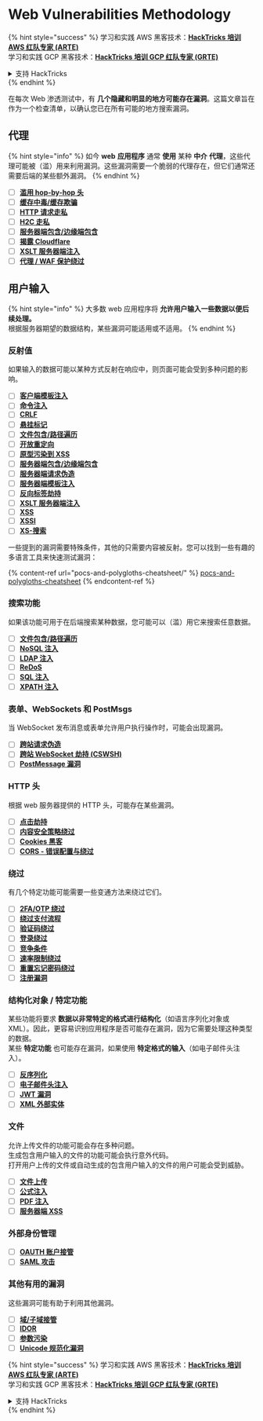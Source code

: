 # Web Vulnerabilities Methodology

{% hint style="success" %}
学习和实践 AWS 黑客技术：<img src="/.gitbook/assets/arte.png" alt="" data-size="line">[**HackTricks 培训 AWS 红队专家 (ARTE)**](https://training.hacktricks.xyz/courses/arte)<img src="/.gitbook/assets/arte.png" alt="" data-size="line">\
学习和实践 GCP 黑客技术：<img src="/.gitbook/assets/grte.png" alt="" data-size="line">[**HackTricks 培训 GCP 红队专家 (GRTE)**<img src="/.gitbook/assets/grte.png" alt="" data-size="line">](https://training.hacktricks.xyz/courses/grte)

<details>

<summary>支持 HackTricks</summary>

* 查看 [**订阅计划**](https://github.com/sponsors/carlospolop)!
* **加入** 💬 [**Discord 群组**](https://discord.gg/hRep4RUj7f) 或 [**Telegram 群组**](https://t.me/peass) 或 **关注** 我们的 **Twitter** 🐦 [**@hacktricks\_live**](https://twitter.com/hacktricks\_live)**.**
* **通过向** [**HackTricks**](https://github.com/carlospolop/hacktricks) 和 [**HackTricks Cloud**](https://github.com/carlospolop/hacktricks-cloud) GitHub 仓库提交 PR 分享黑客技巧。

</details>
{% endhint %}

在每次 Web 渗透测试中，有 **几个隐藏和明显的地方可能存在漏洞**。这篇文章旨在作为一个检查清单，以确认您已在所有可能的地方搜索漏洞。

## 代理

{% hint style="info" %}
如今 **web** **应用程序** 通常 **使用** 某种 **中介** **代理**，这些代理可能被（滥）用来利用漏洞。这些漏洞需要一个脆弱的代理存在，但它们通常还需要后端的某些额外漏洞。
{% endhint %}

* [ ] [**滥用 hop-by-hop 头**](abusing-hop-by-hop-headers.md)
* [ ] [**缓存中毒/缓存欺骗**](cache-deception/)
* [ ] [**HTTP 请求走私**](http-request-smuggling/)
* [ ] [**H2C 走私**](h2c-smuggling.md)
* [ ] [**服务器端包含/边缘端包含**](server-side-inclusion-edge-side-inclusion-injection.md)
* [ ] [**揭露 Cloudflare**](../network-services-pentesting/pentesting-web/uncovering-cloudflare.md)
* [ ] [**XSLT 服务器端注入**](xslt-server-side-injection-extensible-stylesheet-language-transformations.md)
* [ ] [**代理 / WAF 保护绕过**](proxy-waf-protections-bypass.md)

## **用户输入**

{% hint style="info" %}
大多数 web 应用程序将 **允许用户输入一些数据以便后续处理。**\
根据服务器期望的数据结构，某些漏洞可能适用或不适用。
{% endhint %}

### **反射值**

如果输入的数据可能以某种方式反射在响应中，则页面可能会受到多种问题的影响。

* [ ] [**客户端模板注入**](client-side-template-injection-csti.md)
* [ ] [**命令注入**](command-injection.md)
* [ ] [**CRLF**](crlf-0d-0a.md)
* [ ] [**悬挂标记**](dangling-markup-html-scriptless-injection/)
* [ ] [**文件包含/路径遍历**](file-inclusion/)
* [ ] [**开放重定向**](open-redirect.md)
* [ ] [**原型污染到 XSS**](deserialization/nodejs-proto-prototype-pollution/#client-side-prototype-pollution-to-xss)
* [ ] [**服务器端包含/边缘端包含**](server-side-inclusion-edge-side-inclusion-injection.md)
* [ ] [**服务器端请求伪造**](ssrf-server-side-request-forgery/)
* [ ] [**服务器端模板注入**](ssti-server-side-template-injection/)
* [ ] [**反向标签劫持**](reverse-tab-nabbing.md)
* [ ] [**XSLT 服务器端注入**](xslt-server-side-injection-extensible-stylesheet-language-transformations.md)
* [ ] [**XSS**](xss-cross-site-scripting/)
* [ ] [**XSSI**](xssi-cross-site-script-inclusion.md)
* [ ] [**XS-搜索**](xs-search/)

一些提到的漏洞需要特殊条件，其他的只需要内容被反射。您可以找到一些有趣的多语言工具来快速测试漏洞：

{% content-ref url="pocs-and-polygloths-cheatsheet/" %}
[pocs-and-polygloths-cheatsheet](pocs-and-polygloths-cheatsheet/)
{% endcontent-ref %}

### **搜索功能**

如果该功能可用于在后端搜索某种数据，您可能可以（滥）用它来搜索任意数据。

* [ ] [**文件包含/路径遍历**](file-inclusion/)
* [ ] [**NoSQL 注入**](nosql-injection.md)
* [ ] [**LDAP 注入**](ldap-injection.md)
* [ ] [**ReDoS**](regular-expression-denial-of-service-redos.md)
* [ ] [**SQL 注入**](sql-injection/)
* [ ] [**XPATH 注入**](xpath-injection.md)

### **表单、WebSockets 和 PostMsgs**

当 WebSocket 发布消息或表单允许用户执行操作时，可能会出现漏洞。

* [ ] [**跨站请求伪造**](csrf-cross-site-request-forgery.md)
* [ ] [**跨站 WebSocket 劫持 (CSWSH)**](websocket-attacks.md)
* [ ] [**PostMessage 漏洞**](postmessage-vulnerabilities/)

### **HTTP 头**

根据 web 服务器提供的 HTTP 头，可能存在某些漏洞。

* [ ] [**点击劫持**](clickjacking.md)
* [ ] [**内容安全策略绕过**](content-security-policy-csp-bypass/)
* [ ] [**Cookies 黑客**](hacking-with-cookies/)
* [ ] [**CORS - 错误配置与绕过**](cors-bypass.md)

### **绕过**

有几个特定功能可能需要一些变通方法来绕过它们。

* [ ] [**2FA/OTP 绕过**](2fa-bypass.md)
* [ ] [**绕过支付流程**](bypass-payment-process.md)
* [ ] [**验证码绕过**](captcha-bypass.md)
* [ ] [**登录绕过**](login-bypass/)
* [ ] [**竞争条件**](race-condition.md)
* [ ] [**速率限制绕过**](rate-limit-bypass.md)
* [ ] [**重置忘记密码绕过**](reset-password.md)
* [ ] [**注册漏洞**](registration-vulnerabilities.md)

### **结构化对象 / 特定功能**

某些功能将要求 **数据以非常特定的格式进行结构化**（如语言序列化对象或 XML）。因此，更容易识别应用程序是否可能存在漏洞，因为它需要处理这种类型的数据。\
某些 **特定功能** 也可能存在漏洞，如果使用 **特定格式的输入**（如电子邮件头注入）。

* [ ] [**反序列化**](deserialization/)
* [ ] [**电子邮件头注入**](email-injections.md)
* [ ] [**JWT 漏洞**](hacking-jwt-json-web-tokens.md)
* [ ] [**XML 外部实体**](xxe-xee-xml-external-entity.md)

### 文件

允许上传文件的功能可能会存在多种问题。\
生成包含用户输入的文件的功能可能会执行意外代码。\
打开用户上传的文件或自动生成的包含用户输入的文件的用户可能会受到威胁。

* [ ] [**文件上传**](file-upload/)
* [ ] [**公式注入**](formula-csv-doc-latex-ghostscript-injection.md)
* [ ] [**PDF 注入**](xss-cross-site-scripting/pdf-injection.md)
* [ ] [**服务器端 XSS**](xss-cross-site-scripting/server-side-xss-dynamic-pdf.md)

### **外部身份管理**

* [ ] [**OAUTH 账户接管**](oauth-to-account-takeover.md)
* [ ] [**SAML 攻击**](saml-attacks/)

### **其他有用的漏洞**

这些漏洞可能有助于利用其他漏洞。

* [ ] [**域/子域接管**](domain-subdomain-takeover.md)
* [ ] [**IDOR**](idor.md)
* [ ] [**参数污染**](parameter-pollution.md)
* [ ] [**Unicode 规范化漏洞**](unicode-injection/)

{% hint style="success" %}
学习和实践 AWS 黑客技术：<img src="/.gitbook/assets/arte.png" alt="" data-size="line">[**HackTricks 培训 AWS 红队专家 (ARTE)**](https://training.hacktricks.xyz/courses/arte)<img src="/.gitbook/assets/arte.png" alt="" data-size="line">\
学习和实践 GCP 黑客技术：<img src="/.gitbook/assets/grte.png" alt="" data-size="line">[**HackTricks 培训 GCP 红队专家 (GRTE)**<img src="/.gitbook/assets/grte.png" alt="" data-size="line">](https://training.hacktricks.xyz/courses/grte)

<details>

<summary>支持 HackTricks</summary>

* 查看 [**订阅计划**](https://github.com/sponsors/carlospolop)!
* **加入** 💬 [**Discord 群组**](https://discord.gg/hRep4RUj7f) 或 [**Telegram 群组**](https://t.me/peass) 或 **关注** 我们的 **Twitter** 🐦 [**@hacktricks\_live**](https://twitter.com/hacktricks\_live)**.**
* **通过向** [**HackTricks**](https://github.com/carlospolop/hacktricks) 和 [**HackTricks Cloud**](https://github.com/carlospolop/hacktricks-cloud) GitHub 仓库提交 PR 分享黑客技巧。

</details>
{% endhint %}
